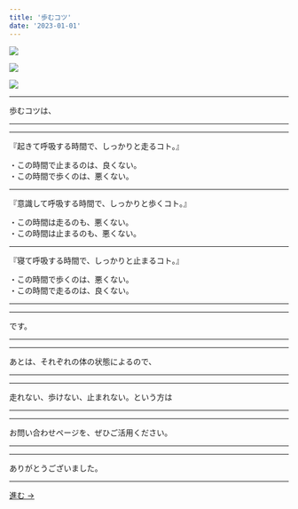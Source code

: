 ```yaml
---
title: '歩むコツ'
date: '2023-01-01'
---
```

![](/images/0.jpg)

![](/images/1.jpg)

![](/images/2.jpg)
***
歩むコツは、
***
***
『起きて呼吸する時間で、しっかりと走るコト。』

・この時間で止まるのは、良くない。  
・この時間で歩くのは、悪くない。  

***
『意識して呼吸する時間で、しっかりと歩くコト。』

・この時間は走るのも、悪くない。  
・この時間は止まるのも、悪くない。  

***
『寝て呼吸する時間で、しっかりと止まるコト。』  

・この時間で歩くのは、悪くない。  
・この時間で走るのは、良くない。

***
***
です。  
***
***
あとは、それぞれの体の状態によるので、  
***
***
走れない、歩けない、止まれない。という方は  
***
***
お問い合わせページを、ぜひご活用ください。  
***
***
ありがとうございました。  
***
[ 進む → ](https://thebase.in/inquiry/01234567890)
